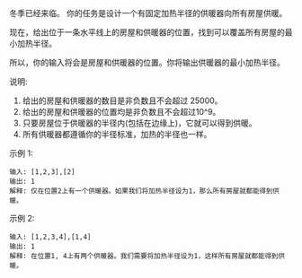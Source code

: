 冬季已经来临。 你的任务是设计一个有固定加热半径的供暖器向所有房屋供暖。

现在，给出位于一条水平线上的房屋和供暖器的位置，找到可以覆盖所有房屋的最小加热半径。

所以，你的输入将会是房屋和供暖器的位置。你将输出供暖器的最小加热半径。

说明:

1. 给出的房屋和供暖器的数目是非负数且不会超过 25000。
1. 给出的房屋和供暖器的位置均是非负数且不会超过10^9。
1. 只要房屋位于供暖器的半径内(包括在边缘上)，它就可以得到供暖。
1. 所有供暖器都遵循你的半径标准，加热的半径也一样。

示例 1:
```
输入: [1,2,3],[2]
输出: 1
解释: 仅在位置2上有一个供暖器。如果我们将加热半径设为1，那么所有房屋就都能得到供暖。
```
示例 2:
```
输入: [1,2,3,4],[1,4]
输出: 1
解释: 在位置1, 4上有两个供暖器。我们需要将加热半径设为1，这样所有房屋就都能得到供暖。
```